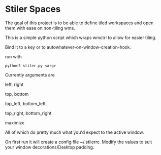 # Stiler Spaces
The goal of this project is to be able to define tiled workspaces and open them with ease on non-tiling wms.

This is a simple python script which wraps wmctrl to allow for easier tiling.

Bind it to a key or to autowhatever-on-window-creation-hook.


run with

    python3 stiler.py <arg>


Currently arguments are

left, right

top, bottom 

top\_left, bottom\_left

top\_right, bottom\_right

maximize

All of which do pretty much what you'd expect to the active window.


On first run it will create a config file ~/.stilerrc. Modify the values to suit your window decorations/Desktop padding. 

